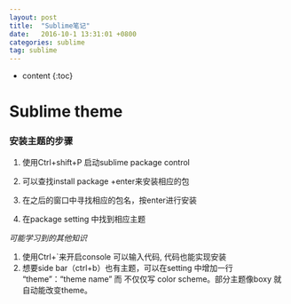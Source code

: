 ```yaml
---
layout: post
title:  "Sublime笔记"
date:   2016-10-1 13:31:01 +0800
categories: sublime
tag: sublime
---
```


* content
{:toc}


# Sublime theme

### 安装主题的步骤

1. 使用Ctrl+shift+P 启动sublime package control

2. 可以查找install package +enter来安装相应的包

3. 在之后的窗口中寻找相应的包名，按enter进行安装

4. 在package setting 中找到相应主题   

*可能学习到的其他知识*
1. 使用Ctrl+`来开启console 可以输入代码, 代码也能实现安装
2. 想要side bar（ctrl+b）也有主题，可以在setting 中增加一行 “theme”：“theme name” 而 不仅仅写 color scheme。部分主题像boxy 就自动能改变theme。 

